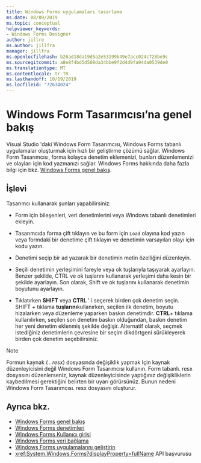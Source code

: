 ```yaml
---
title: Windows Forms uygulamaları tasarlama
ms.date: 08/09/2019
ms.topic: conceptual
helpviewer_keywords:
- Windows Forms Designer
author: jillre
ms.author: jillfra
manager: jillfra
ms.openlocfilehash: b26ad18da19d5a2e53199b49e7acc024c728be9c
ms.sourcegitcommit: a8e8f4bd5d508da34bbe9f2d4d9fa94da0539de0
ms.translationtype: MT
ms.contentlocale: tr-TR
ms.lasthandoff: 10/19/2019
ms.locfileid: "72634024"
---
```

# <a name="windows-forms-designer-overview"></a>Windows Form Tasarımcısı’na genel bakış

Visual Studio 'daki Windows Form Tasarımcısı, Windows Forms tabanlı uygulamalar oluşturmak için hızlı bir geliştirme çözümü sağlar. Windows Form Tasarımcısı, forma kolayca denetim eklemenizi, bunları düzenlemenizi ve olayları için kod yazmanızı sağlar. Windows Forms hakkında daha fazla bilgi için bkz. [Windows Forms genel bakış](/dotnet/framework/winforms/windows-forms-overview).

## <a name="functionality"></a>İşlevi

Tasarımcı kullanarak şunları yapabilirsiniz:

- Form için bileşenleri, veri denetimlerini veya Windows tabanlı denetimleri ekleyin.

- Tasarımcıda forma çift tıklayın ve bu form için `Load` olayına kod yazın veya formdaki bir denetime çift tıklayın ve denetimin varsayılan olayı için kodu yazın.

- Denetimi seçip bir ad yazarak bir denetimin metin özelliğini düzenleyin.

- Seçili denetimin yerleşimini fareyle veya ok tuşlarıyla taşıyarak ayarlayın. Benzer şekilde, CTRL ve ok tuşlarını kullanarak yerleşimi daha kesin bir şekilde ayarlayın. Son olarak, Shift ve ok tuşlarını kullanarak denetimin boyutunu ayarlayın.

- Tıklatırken **SHIFT** veya **CTRL** ' i seçerek birden çok denetim seçin. SHIFT + tıklama **tuşlarını**kullanırken, seçilen ilk denetim, boyutu hizalarken veya düzenleme yaparken baskın denetimdir. **CTRL**+ tıklama kullanılırken, seçilen son denetim baskın olduğundan, baskın denetim her yeni denetim eklenmiş şekilde değişir. Alternatif olarak, seçmek istediğiniz denetimlerin çevresine bir seçim dikdörtgeni sürükleyerek birden çok denetim seçebilirsiniz.

> [!NOTE]
> Formun kaynak ( *. resx*) dosyasında değişiklik yapmak Için kaynak düzenleyicisini değil Windows Form Tasarımcısı kullanın. Form tabanlı. resx dosyasını düzenlerseniz, kaynak düzenleyicisinde yaptığınız değişikliklerin kaybedilmesi gerektiğini belirten bir uyarı görürsünüz. Bunun nedeni Windows Form Tasarımcısı. resx dosyasını oluşturur.

## <a name="see-also"></a>Ayrıca bkz.

- [Windows Forms genel bakış](/dotnet/framework/winforms/windows-forms-overview)
- [Windows Forms denetimleri](/dotnet/framework/winforms/controls/)
- [Windows Forms Kullanıcı girişi](/dotnet/framework/winforms/user-input-in-windows-forms)
- [Windows Forms veri bağlama](/dotnet/framework/winforms/windows-forms-data-binding)
- [Windows Forms uygulamalarını geliştirin](/dotnet/framework/winforms/advanced/)
- <xref:System.Windows.Forms?displayProperty=fullName> API başvurusu